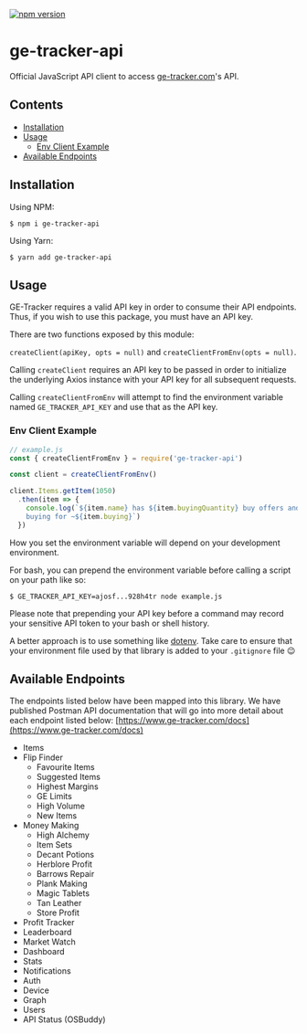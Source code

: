 [![npm version](https://badge.fury.io/js/ge-tracker-api.svg)](https://badge.fury.io/js/ge-tracker-api)

# ge-tracker-api

Official JavaScript API client to access [ge-tracker.com](https://www.ge-tracker.com)'s API.

## Contents

* [Installation](#installation)
* [Usage](#usage)
  * [Env Client Example](#env-client-example)
* [Available Endpoints](#available-endpoints)

## Installation

Using NPM:

`$ npm i ge-tracker-api`

Using Yarn:

`$ yarn add ge-tracker-api`

## Usage

GE-Tracker requires a valid API key in order to consume their API endpoints.
Thus, if you wish to use this package, you must have an API key.

There are two functions exposed by this module:

`createClient(apiKey, opts = null)` and `createClientFromEnv(opts = null)`.

Calling `createClient` requires an API key to be passed in order to initialize
the underlying Axios instance with your API key for all subsequent requests.

Calling `createClientFromEnv` will attempt to find the environment variable
named `GE_TRACKER_API_KEY` and use that as the API key.

### Env Client Example

```javascript
// example.js
const { createClientFromEnv } = require('ge-tracker-api')

const client = createClientFromEnv()

client.Items.getItem(1050)
  .then(item => {
    console.log(`${item.name} has ${item.buyingQuantity} buy offers and is 
    buying for ~${item.buying}`)
  })

```

How you set the environment variable will depend on your development
environment.

For bash, you can prepend the environment variable before calling a script on
your path like so:

`$ GE_TRACKER_API_KEY=ajosf...928h4tr node example.js`

Please note that prepending your API key before a command may record your
sensitive API token to your bash or shell history.

A better approach is to use something like
[dotenv](https://www.npmjs.com/package/dotenv). Take care to ensure that your
environment file used by that library is added to your `.gitignore` file 😉

## Available Endpoints

The endpoints listed below have been mapped into this library. We have published Postman API documentation that will go into more detail about each endpoint listed below: [https://www.ge-tracker.com/docs](https://www.ge-tracker.com/docs) 

* Items
* Flip Finder
  * Favourite Items
  * Suggested Items
  * Highest Margins
  * GE Limits
  * High Volume
  * New Items
* Money Making
  * High Alchemy
  * Item Sets
  * Decant Potions
  * Herblore Profit
  * Barrows Repair
  * Plank Making
  * Magic Tablets
  * Tan Leather
  * Store Profit
* Profit Tracker
* Leaderboard
* Market Watch
* Dashboard
* Stats
* Notifications
* Auth
* Device
* Graph
* Users
* API Status (OSBuddy)